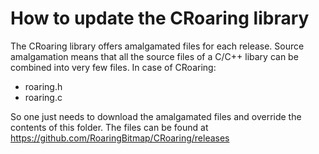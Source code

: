 <!---
// Licensed to the Apache Software Foundation (ASF) under one
// or more contributor license agreements.  See the NOTICE file
// distributed with this work for additional information
// regarding copyright ownership.  The ASF licenses this file
// to you under the Apache License, Version 2.0 (the
// "License"); you may not use this file except in compliance
// with the License.  You may obtain a copy of the License at
//
//   http://www.apache.org/licenses/LICENSE-2.0
//
// Unless required by applicable law or agreed to in writing,
// software distributed under the License is distributed on an
// "AS IS" BASIS, WITHOUT WARRANTIES OR CONDITIONS OF ANY
// KIND, either express or implied.  See the License for the
// specific language governing permissions and limitations
// under the License.
-->
# How to update the CRoaring library

The CRoaring library offers amalgamated files for each release. Source
amalgamation means that all the source files of a C/C++ libary can
be combined into very few files. In case of CRoaring:

- roaring.h
- roaring.c

So one just needs to download the amalgamated files and override the
contents of this folder. The files can be found at
https://github.com/RoaringBitmap/CRoaring/releases
